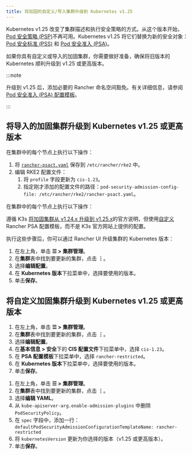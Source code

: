 ```yaml
---
title: 将加固的自定义/导入集群升级到 Kubernetes v1.25
---
```


Kubernetes v1.25 改变了集群描述和执行安全策略的方式。从这个版本开始，[Pod 安全策略 (PSP)](https://kubernetes.io/docs/concepts/security/pod-security-policy/)不再可用。Kubernetes v1.25 将它们替换为新的安全对象：[Pod 安全标准 (PSS)](https://kubernetes.io/docs/concepts/security/pod-security-standards/) 和 [Pod 安全准入 (PSA)](https://kubernetes.io/docs/concepts/security/pod-security-admission/)。

如果你具有自定义或导入的加固集群，你需要做好准备，确保将旧版本的 Kubernetes 顺利升级到 v1.25 或更高版本。

:::note

升级到 v1.25 后，添加必要的 Rancher 命名空间豁免。有关详细信息，请参阅 [Pod 安全准入 (PSA) 配置模板](../../../how-to-guides/new-user-guides/authentication-permissions-and-global-configuration/psa-config-templates.md#豁免必须的-rancher-命名空间)。

:::

## 将导入的加固集群升级到 Kubernetes v1.25 或更高版本

<Tabs groupId="k8s-distro">
<TabItem value="RKE2" default>

在集群中的每个节点上执行以下操作：
1. 将 [`rancher-psact.yaml`](./rancher-psact.yaml) 保存到 `/etc/rancher/rke2` 中。
1. 编辑 RKE2 配置文件：
   1. 将 `profile` 字段更新为 `cis-1.23`。
   1. 指定刚才添加的配置文件的路径：`pod-security-admission-config-file: /etc/rancher/rke2/rancher-psact.yaml`。

</TabItem>
<TabItem value="K3s">

在集群中的每个节点上执行以下操作：

遵循 K3s [将加固集群从 v1.24.x 升级到 v1.25.x](https://docs.k3s.io/known-issues#hardened-125)的官方说明，但使用[自定义](./rancher-psact.yaml)Rancher PSA 配置模板，而不是 K3s 官方网站上提供的配置。
</TabItem>
</Tabs>

执行这些步骤后，你可以通过 Rancher UI 升级集群的 Kubernetes 版本：

1. 在左上角，单击 **☰ > 集群管理**。
1. 在**集群**表中找到要更新的集群，点击 **⋮**。
1. 选择**编辑配置**。
1. 在 **Kubernetes 版本**下拉菜单中，选择要使用的版本。
1. 单击**保存**。

## 将自定义加固集群升级到 Kubernetes v1.25 或更高版本

<Tabs groupId="k8s-distro">
<TabItem value="RKE2" default>

1. 在左上角，单击 **☰ > 集群管理**。
1. 在**集群**表中找到要更新的集群，点击 **⋮**。
1. 选择**编辑配置**。
1. 在**基本信息 > 安全**下的 **CIS 配置文件**下拉菜单中，选择 `cis-1.23`。
1. 在 **PSA 配置模板**下拉菜单中，选择 `rancher-restricted`。
1. 在 **Kubernetes 版本**下拉菜单中，选择要使用的版本。
1. 单击**保存**。

</TabItem>
<TabItem value="K3s">

1. 在左上角，单击 **☰ > 集群管理**。
1. 在**集群**表中找到要更新的集群，点击 **⋮**。
1. 选择**编辑 YAML**。
1. 从 `kube-apiserver-arg.enable-admission-plugins` 中删除 `PodSecurityPolicy`。
1. 在 `spec` 字段中，添加一行：`defaultPodSecurityAdmissionConfigurationTemplateName: rancher-restricted`
1. 将 `kubernetesVersion` 更新为你选择的版本（v1.25 或更高版本）。
1. 单击**保存**。

</TabItem>
</Tabs>
